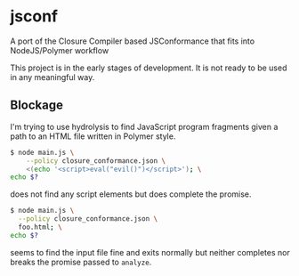# jsconf

A port of the Closure Compiler based JSConformance that fits into NodeJS/Polymer workflow

This project is in the early stages of development.  It is not ready to be used in any meaningful way.

## Blockage

I'm trying to use hydrolysis to find JavaScript program fragments given a path to an HTML file written in Polymer style.

```bash
$ node main.js \
    --policy closure_conformance.json \
    <(echo '<script>eval("evil()")</script>'); \
echo $?
```

does not find any script elements but does complete the promise.

```bash
$ node main.js \
  --policy closure_conformance.json \
  foo.html; \
echo $?
```

seems to find the input file fine and exits normally but neither completes nor breaks the promise passed to `analyze`.

